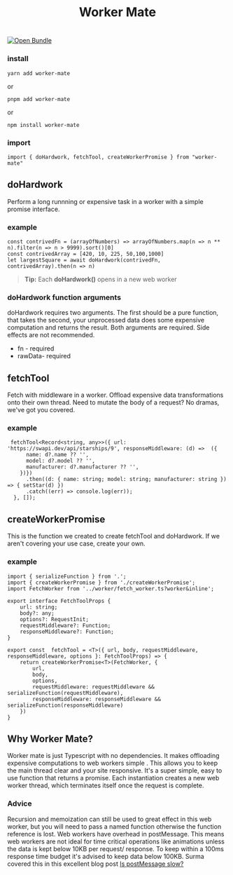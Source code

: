 <div align="center"><h1>Worker Mate</h1></div>

# 
[![Open Bundle](https://bundlejs.com/badge-light.svg)](https://bundlejs.com/?q=worker-mate)

###  install

    yarn add worker-mate

or

    pnpm add worker-mate

  

or

    npm install worker-mate

  

###  import

    import { doHardwork, fetchTool, createWorkerPromise } from "worker-mate"


##  doHardwork
Perform a long runnning or expensive task in a worker with a simple promise interface.

### example

    const contrivedFn = (arrayOfNumbers) => arrayOfNumbers.map(n => n ** n).filter(n => n > 9999).sort()[0]
    const contrivedArray = [420, 10, 225, 50,100,1000]
    let largestSquare = await doHardwork(contrivedFn, contrivedArray).then(n => n)

>  **Tip:** Each **doHardwork()** opens in a new web worker



### doHardwork function arguments
doHardwork requires two arguments. The first should be a pure function, that takes the second, your unprocessed data does some expensive computation and returns the result. Both arguments are required. Side effects are not recommended.
 - fn - required
 - rawData-  required

## fetchTool
Fetch with middleware in a worker. Offload expensive data transformations onto their own thread. Need to mutate the body of a request? No dramas, we've got you covered.
### example
     fetchTool<Record<string, any>>({ url: 'https://swapi.dev/api/starships/9', responseMiddleware: (d) =>  ({
          name: d?.name ?? '',
          model: d?.model ?? '',
          manufacturer: d?.manufacturer ?? '',
        })})
          .then((d: { name: string; model: string; manufacturer: string }) => { setStar(d) })
          .catch((err) => console.log(err));
      }, []);
## createWorkerPromise
This is the function we created to create fetchTool and doHardwork. If we aren't covering your use case, create your own.
### example
    import { serializeFunction } from '.';
    import { createWorkerPromise } from './createWorkerPromise';
    import FetchWorker from '../worker/fetch_worker.ts?worker&inline';
    
    export interface FetchToolProps {
        url: string;
        body?: any;
        options?: RequestInit;
        requestMiddleware?: Function;
        responseMiddleware?: Function;
    }
    
    export const  fetchTool = <T>({ url, body, requestMiddleware, responseMiddleware, options }: FetchToolProps) => {
        return createWorkerPromise<T>(FetchWorker, {
            url,
            body,
            options,
            requestMiddleware: requestMiddleware && serializeFunction(requestMiddleware), 
            responseMiddleware: responseMiddleware && serializeFunction(responseMiddleware)
        })
    }
    
##  Why Worker Mate?

Worker mate is just Typescript with no dependencies. It makes offloading expensive computations to web workers simple . This allows you to keep the main thread clear and your site responsive. It's a super simple, easy to use function that returns a promise. Each instantiation creates a new web worker thread, which terminates itself once the request is complete.


###  Advice
Recursion and memoization can still be used to great effect in this web worker, but you will need to pass a named function otherwise the function reference is lost.
Web workers have overhead in postMessage. This means web workers are not ideal for time critical operations like animations unless the data is kept below 10KB per request/ response. 
To keep within a 100ms response time budget it's advised to keep data below 100KB. Surma covered this in this excellent blog post  [Is postMessage slow?](https://surma.dev/things/is-postmessage-slow/index.html)
